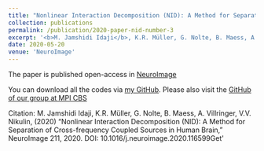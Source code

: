 ```yaml
---
title: "Nonlinear Interaction Decomposition (NID): A Method for Separation of Cross-frequency Coupled Sources in Human Brain"
collection: publications
permalink: /publication/2020-paper-nid-number-3
excerpt: '<b>M. Jamshidi Idaji</b>, K.R. Müller, G. Nolte, B. Maess, A. Villringer, V.V. Nikulin'
date: 2020-05-20
venue: 'NeuroImage'
---
```

The paper is published open-access in [NeuroImage](https://www.sciencedirect.com/science/article/pii/S1053811920300860)

You can download all the codes via [my GitHub](https://github.com/minajamshidi/NID). Please also visit the [GitHub of our group at MPI CBS](https://github.com/NIDgroup)


Citation: M. Jamshidi Idaji, K.R. Müller, G. Nolte, B. Maess, A. Villringer, V.V. Nikulin, (2020) “Nonlinear Interaction Decomposition (NID): A Method for Separation of Cross-frequency Coupled Sources in Human Brain,” NeuroImage 211, 2020. DOI: 10.1016/j.neuroimage.2020.116599Get'

